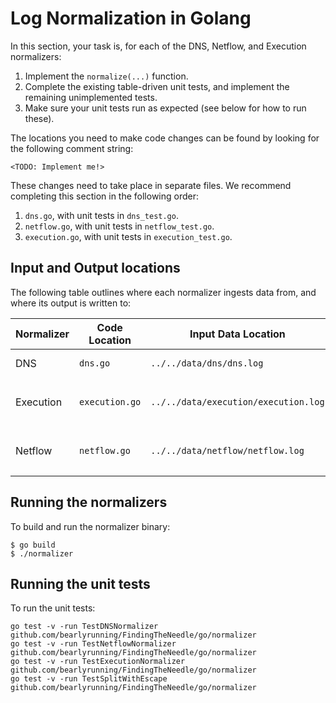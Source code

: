 # Log Normalization in Golang

In this section, your task is, for each of the DNS, Netflow, and Execution normalizers:

1. Implement the `normalize(...)` function.
2. Complete the existing table-driven unit tests, and implement the remaining unimplemented tests.
3. Make sure your unit tests run as expected (see below for how to run these).

The locations you need to make code changes can be found by looking for the following comment string:

```
<TODO: Implement me!>
```

These changes need to take place in separate files. We recommend completing this section in the following order:

1. `dns.go`, with unit tests in `dns_test.go`.
2. `netflow.go`, with unit tests in `netflow_test.go`.
3. `execution.go`, with unit tests in `execution_test.go`.

## Input and Output locations

The following table outlines where each normalizer ingests data from, and where its output is written to:

| **Normalizer** | **Code Location**      | **Input Data Location**            | **Output Data Location**                                                                                         |
|----------------|------------------------|------------------------------------|------------------------------------------------------------------------------------------------------------------|
| DNS            | `dns.go`           | `../../data/dns/dns.log`           | Binary: `../../data/dns/dns_normalized.binpb` JSON: `../../data/dns/dns_normalized.json`                         |
| Execution      | `execution.go` | `../../data/execution/execution.log` | Binary: `../../data/execution/execution_normalized.binpb` JSON: `../../data/execution/execution_normalized.json` |
| Netflow        | `netflow.go`     | `../../data/netflow/netflow.log`     | Binary: `../../data/netflow/netflow_normalized.binpb` JSON: `../../data/netflow/netflow_normalized.json`         |

## Running the normalizers

To build and run the normalizer binary:

```
$ go build
$ ./normalizer
```

## Running the unit tests

To run the unit tests:

```
go test -v -run TestDNSNormalizer github.com/bearlyrunning/FindingTheNeedle/go/normalizer
go test -v -run TestNetflowNormalizer github.com/bearlyrunning/FindingTheNeedle/go/normalizer
go test -v -run TestExecutionNormalizer github.com/bearlyrunning/FindingTheNeedle/go/normalizer
go test -v -run TestSplitWithEscape github.com/bearlyrunning/FindingTheNeedle/go/normalizer
```
